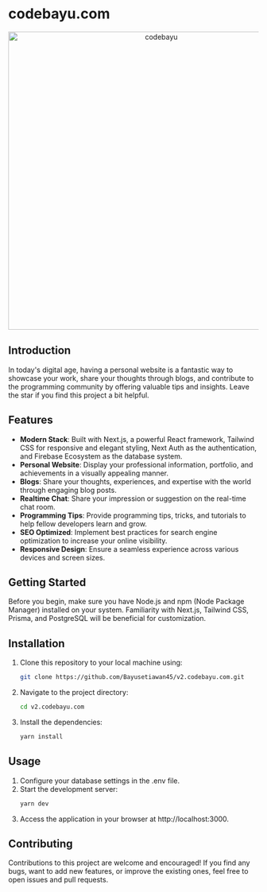 # codebayu.com

<div align="center" width="100%">
   <img width="600" alt="codebayu" src="https://github.com/Bayusetiawan45/v2.codebayu.com/assets/99315255/fb6d296c-d427-49d8-9d7d-1bda3bd0e5ef">
</div>

## Introduction

In today's digital age, having a personal website is a fantastic way to showcase your work, share your thoughts through blogs, and contribute to the programming community by offering valuable tips and insights. Leave the star if you find this project a bit helpful.

## Features

- **Modern Stack**: Built with Next.js, a powerful React framework, Tailwind CSS for responsive and elegant styling, Next Auth as the authentication, and Firebase Ecosystem as the database system.
- **Personal Website**: Display your professional information, portfolio, and achievements in a visually appealing manner.
- **Blogs**: Share your thoughts, experiences, and expertise with the world through engaging blog posts.
- **Realtime Chat**: Share your impression or suggestion on the real-time chat room.
- **Programming Tips**: Provide programming tips, tricks, and tutorials to help fellow developers learn and grow.
- **SEO Optimized**: Implement best practices for search engine optimization to increase your online visibility.
- **Responsive Design**: Ensure a seamless experience across various devices and screen sizes.

## Getting Started

Before you begin, make sure you have Node.js and npm (Node Package Manager) installed on your system. Familiarity with Next.js, Tailwind CSS, Prisma, and PostgreSQL will be beneficial for customization.

## Installation

1. Clone this repository to your local machine using:

   ```bash
   git clone https://github.com/Bayusetiawan45/v2.codebayu.com.git
   ```

2. Navigate to the project directory:
   ```bash
   cd v2.codebayu.com
   ```
3. Install the dependencies:
   ```bash
   yarn install
   ```

## Usage

1. Configure your database settings in the .env file.
2. Start the development server:
   ```bash
   yarn dev
   ```
3. Access the application in your browser at http://localhost:3000.

## Contributing

Contributions to this project are welcome and encouraged! If you find any bugs, want to add new features, or improve the existing ones, feel free to open issues and pull requests.
